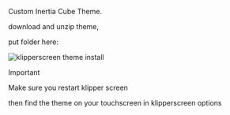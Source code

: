 Custom Inertia Cube Theme.

download and unzip theme,

put folder here:

![klipperscreen theme install](https://github.com/user-attachments/assets/19413f37-b63a-429b-9e8c-ec13bf699a27)


>[!IMPORTANT]
>Make sure you restart klipper screen
>
>then find the theme on your touchscreen in klipperscreen options



